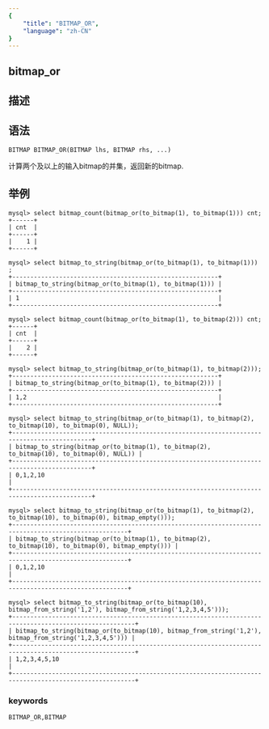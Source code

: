 ```yaml
---
{
    "title": "BITMAP_OR",
    "language": "zh-CN"
}
---
```


<!-- 
Licensed to the Apache Software Foundation (ASF) under one
or more contributor license agreements.  See the NOTICE file
distributed with this work for additional information
regarding copyright ownership.  The ASF licenses this file
to you under the Apache License, Version 2.0 (the
"License"); you may not use this file except in compliance
with the License.  You may obtain a copy of the License at

  http://www.apache.org/licenses/LICENSE-2.0

Unless required by applicable law or agreed to in writing,
software distributed under the License is distributed on an
"AS IS" BASIS, WITHOUT WARRANTIES OR CONDITIONS OF ANY
KIND, either express or implied.  See the License for the
specific language governing permissions and limitations
under the License.
-->

## bitmap_or
## 描述
## 语法

`BITMAP BITMAP_OR(BITMAP lhs, BITMAP rhs, ...)`

计算两个及以上的输入bitmap的并集，返回新的bitmap.

## 举例

```
mysql> select bitmap_count(bitmap_or(to_bitmap(1), to_bitmap(1))) cnt;
+------+
| cnt  |
+------+
|    1 |
+------+

mysql> select bitmap_to_string(bitmap_or(to_bitmap(1), to_bitmap(1))) ;
+---------------------------------------------------------+
| bitmap_to_string(bitmap_or(to_bitmap(1), to_bitmap(1))) |
+---------------------------------------------------------+
| 1                                                       |
+---------------------------------------------------------+

mysql> select bitmap_count(bitmap_or(to_bitmap(1), to_bitmap(2))) cnt;
+------+
| cnt  |
+------+
|    2 |
+------+

mysql> select bitmap_to_string(bitmap_or(to_bitmap(1), to_bitmap(2)));
+---------------------------------------------------------+
| bitmap_to_string(bitmap_or(to_bitmap(1), to_bitmap(2))) |
+---------------------------------------------------------+
| 1,2                                                     |
+---------------------------------------------------------+

mysql> select bitmap_to_string(bitmap_or(to_bitmap(1), to_bitmap(2), to_bitmap(10), to_bitmap(0), NULL));
+--------------------------------------------------------------------------------------------+
| bitmap_to_string(bitmap_or(to_bitmap(1), to_bitmap(2), to_bitmap(10), to_bitmap(0), NULL)) |
+--------------------------------------------------------------------------------------------+
| 0,1,2,10                                                                                   |
+--------------------------------------------------------------------------------------------+

mysql> select bitmap_to_string(bitmap_or(to_bitmap(1), to_bitmap(2), to_bitmap(10), to_bitmap(0), bitmap_empty()));
+------------------------------------------------------------------------------------------------------+
| bitmap_to_string(bitmap_or(to_bitmap(1), to_bitmap(2), to_bitmap(10), to_bitmap(0), bitmap_empty())) |
+------------------------------------------------------------------------------------------------------+
| 0,1,2,10                                                                                             |
+------------------------------------------------------------------------------------------------------+

mysql> select bitmap_to_string(bitmap_or(to_bitmap(10), bitmap_from_string('1,2'), bitmap_from_string('1,2,3,4,5')));
+--------------------------------------------------------------------------------------------------------+
| bitmap_to_string(bitmap_or(to_bitmap(10), bitmap_from_string('1,2'), bitmap_from_string('1,2,3,4,5'))) |
+--------------------------------------------------------------------------------------------------------+
| 1,2,3,4,5,10                                                                                           |
+--------------------------------------------------------------------------------------------------------+
```

### keywords

    BITMAP_OR,BITMAP
